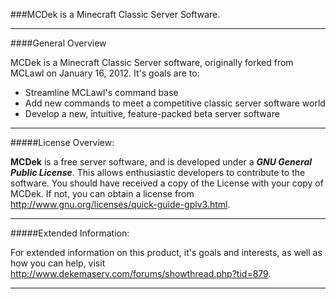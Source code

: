 ###MCDek is a Minecraft Classic Server Software.

---

####General Overview

MCDek is a Minecraft Classic Server software, originally forked from MCLawl on January 16, 2012. It's goals are to:

* Streamline MCLawl's command base
* Add new commands to meet a competitive classic server software world
* Develop a new, intuitive, feature-packed beta server software

---

#####License Overview:

**MCDek** is a free server software, and is developed under a ***GNU General Public License***. This allows enthusiastic developers to contribute to the software. You should have received a copy of the License with your copy of MCDek. If not, you can obtain a license from <http://www.gnu.org/licenses/quick-guide-gplv3.html>.

---
#####Extended Information:

For extended information on this product, it's goals and interests, as well as how you can help, visit <http://www.dekemaserv.com/forums/showthread.php?tid=879>.

---
